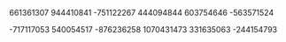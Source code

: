 661361307 944410841 -751122267 444094844 603754646 -563571524

-717117053 540054517 -876236258 1070431473 331635063 -244154793
